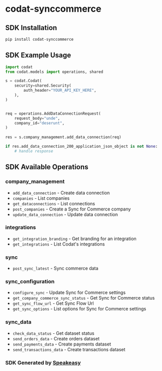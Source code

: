 # codat-synccommerce

<!-- Start SDK Installation -->
## SDK Installation

```bash
pip install codat-synccommerce
```
<!-- End SDK Installation -->

## SDK Example Usage
<!-- Start SDK Example Usage -->
```python
import codat
from codat.models import operations, shared

s = codat.Codat(
    security=shared.Security(
        auth_header="YOUR_API_KEY_HERE",
    ),
)


req = operations.AddDataConnectionRequest(
    request_body="unde",
    company_id="deserunt",
)
    
res = s.company_management.add_data_connection(req)

if res.add_data_connection_200_application_json_object is not None:
    # handle response
```
<!-- End SDK Example Usage -->

<!-- Start SDK Available Operations -->
## SDK Available Operations


### company_management

* `add_data_connection` - Create data connection
* `companies` - List companies
* `get_dataconnections` - List connections
* `post_companies` - Create a Sync for Commerce company
* `update_data_connection` - Update data connection

### integrations

* `get_integration_branding` - Get branding for an integration
* `get_integrations` - List Codat's integrations

### sync

* `post_sync_latest` - Sync commerce data

### sync_configuration

* `configure_sync` - Update Sync for Commerce settings
* `get_company_commerce_sync_status` - Get Sync for Commerce status
* `get_sync_flow_url` - Get Sync Flow Url
* `get_sync_options` - List options for Sync for Commerce settings

### sync_data

* `check_data_status` - Get dataset status
* `send_orders_data` - Create orders dataset
* `send_payments_data` - Create payments dataset
* `send_transactions_data` - Create transactions dataset
<!-- End SDK Available Operations -->

### SDK Generated by [Speakeasy](https://docs.speakeasyapi.dev/docs/using-speakeasy/client-sdks)

